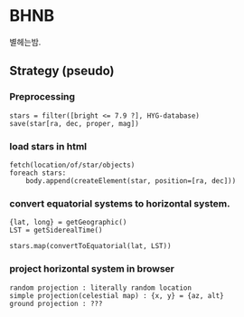 # BHNB
별헤는밤.

## Strategy (pseudo)
### Preprocessing
```
stars = filter([bright <= 7.9 ?], HYG-database)
save(star[ra, dec, proper, mag])
```

### load stars in html
```
fetch(location/of/star/objects)
foreach stars:
    body.append(createElement(star, position=[ra, dec]))
```

### convert equatorial systems to horizontal system.
```
{lat, long} = getGeographic()
LST = getSiderealTime()

stars.map(convertToEquatorial(lat, LST))
```

### project horizontal system in browser
```
random projection : literally random location
simple projection(celestial map) : {x, y} = {az, alt}
ground projection : ???
```
